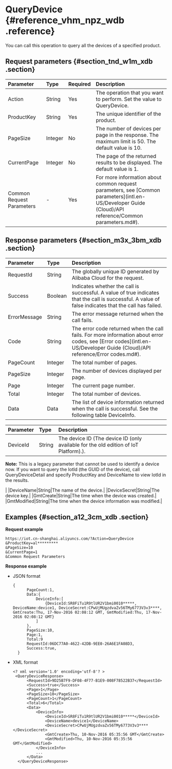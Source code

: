 # QueryDevice {#reference_vhm_npz_wdb .reference}

You can call this operation to query all the devices of a specified product.

## Request parameters {#section_tnd_w1m_xdb .section}

|Parameter|Type|Required|Description|
|:--------|:---|:-------|:----------|
|Action|String|Yes|The operation that you want to perform. Set the value to QueryDevice.|
|ProductKey|String|Yes|The unique identifier of the product.|
|PageSize|Integer|No|The number of devices per page in the response. The maximum limit is 50. The default value is 10.|
|CurrentPage|Integer|No|The page of the returned results to be displayed. The default value is 1.|
|Common Request Parameters|-|Yes|For more information about common request parameters, see [Common parameters](intl.en-US/Developer Guide (Cloud)/API reference/Common parameters.md#).|

## Response parameters {#section_m3x_3bm_xdb .section}

|Parameter|Type|Description|
|:--------|:---|:----------|
|RequestId|String|The globally unique ID generated by Alibaba Cloud for the request.|
|Success|Boolean|Indicates whether the call is successful. A value of true indicates that the call is successful. A value of false indicates that the call has failed.|
|ErrorMessage|String|The error message returned when the call fails.|
|Code|String|The error code returned when the call fails. For more information about error codes, see [Error codes](intl.en-US/Developer Guide (Cloud)/API reference/Error codes.md#).|
|PageCount|Integer|The total number of pages.|
|PageSize|Integer|The number of devices displayed per page.|
|Page|Integer|The current page number.|
|Total|Integer|The total number of devices.|
|Data|Data|The list of device information returned when the call is successful. See the following table DeviceInfo.|

|Parameter|Type|Description|
|:--------|:---|:----------|
|DeviceId|String| The device ID \(The device ID \(only available for the old edition of IoT Platform\).\).

 **Note:** This is a legacy parameter that cannot be used to identify a device now. If you want to query the IotId \(the GUID of the device\), call QueryDeviceDetail and specify ProductKey and DeviceName to view IotId in the results.

 |
|DeviceName|String|The name of the device.|
|DeviceSecret|String|The device key.|
|GmtCreate|String|The time when the device was created.|
|GmtModified|String|The time when the device information was modified.|

## Examples {#section_a12_3cm_xdb .section}

**Request example**

```
https://iot.cn-shanghai.aliyuncs.com/?Action=QueryDevice
&ProductKey=al*********
&PageSize=10
&CurrentPage=1
&Common Request Parameters
```

**Response example**

-   JSON format

    ```
    {
          PageCount:1, 
          Data:{
              DeviceInfo:[
                  {DeviceId:SR8FiTu1R9tlUR2V1bmi0010*****, DeviceName:device1, DeviceSecret:CPwUjMUgzdvaZv56TMy6773V3v3****, GmtCreate:Thu, 17-Nov-2016 02:08:12 GMT, GmtModified:Thu, 17-Nov-2016 02:08:12 GMT}
              ]
          }, 
          PageSize:10, 
          Page:1, 
          Total:9
          RequestId:06DC77A0-4622-42DB-9EE0-26A6E1FA08D3, 
          Success:true, 
      }
    ```

-   XML format

    ```
    <? xml version='1.0' encoding='utf-8'? >
     <QueryDeviceResponse>
          <RequestId>9D25B7F9-DF08-4F77-B1E9-008F78522B37</RequestId>
          <Success>true</Success>
          <Page>1</Page>
          <PageSize>10</PageSize>
          <PageCount>1</PageCount>
          <Total>6</Total>
          <Data>
              <DeviceInfo>
                  <DeviceId>SR8FiTu1R9tlUR2V1bmi0010*****</DeviceId>
                  <DeviceName>device1</DeviceName>
                  <DeviceSecret>CPwUjMUgzdvaZv56TMy6773V3v3****</DeviceSecret>
                  <GmtCreate>Thu, 10-Nov-2016 05:35:56 GMT</GmtCreate>
                  <GmtModified>Thu, 10-Nov-2016 05:35:56 GMT</GmtModified>
              </DeviceInfo>
              ...
          </Data>
      </QueryDeviceResponse>
    ```


